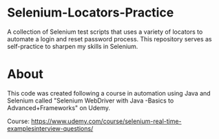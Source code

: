 # Selenium-Locators-Practice
A collection of Selenium test scripts that uses a variety of locators to automate a login and reset password process. This repository serves as self-practice to sharpen my skills in Selenium.

# About
This code was created following a course in automation using Java and Selenium called "Selenium WebDriver with Java -Basics to Advanced+Frameworks" on Udemy.

Course: https://www.udemy.com/course/selenium-real-time-examplesinterview-questions/

